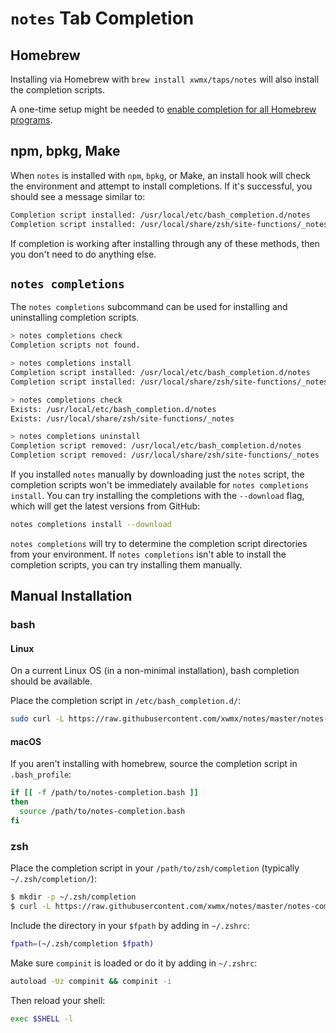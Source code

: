 # `notes` Tab Completion

## Homebrew

Installing via Homebrew with `brew install xwmx/taps/notes` will also
install the completion scripts.

A one-time setup might be needed to [enable completion for all Homebrew
programs](https://docs.brew.sh/Shell-Completion).

## npm, bpkg, Make

When `notes` is installed with `npm`, `bpkg`, or Make, an install hook will
check the environment and attempt to install completions. If it's successful,
you should see a message similar to:

```bash
Completion script installed: /usr/local/etc/bash_completion.d/notes
Completion script installed: /usr/local/share/zsh/site-functions/_notes
```

If completion is working after installing through any of these methods, then
you don't need to do anything else.

## `notes completions`

The `notes completions` subcommand can be used for installing and uninstalling
completion scripts.

```bash
> notes completions check
Completion scripts not found.

> notes completions install
Completion script installed: /usr/local/etc/bash_completion.d/notes
Completion script installed: /usr/local/share/zsh/site-functions/_notes

> notes completions check
Exists: /usr/local/etc/bash_completion.d/notes
Exists: /usr/local/share/zsh/site-functions/_notes

> notes completions uninstall
Completion script removed: /usr/local/etc/bash_completion.d/notes
Completion script removed: /usr/local/share/zsh/site-functions/_notes
```

If you installed `notes` manually by downloading just the `notes` script,
the completion scripts won't be immediately available for
`notes completions install`. You can try installing the completions with
the `--download` flag, which will get the latest versions from GitHub:

```bash
notes completions install --download
```

`notes completions` will try to determine the completion script directories
from your environment. If `notes completions` isn't able to install
the completion scripts, you can try installing them manually.

## Manual Installation

### bash

#### Linux

On a current Linux OS (in a non-minimal installation), bash completion should
be available.

Place the completion script in `/etc/bash_completion.d/`:

```bash
sudo curl -L https://raw.githubusercontent.com/xwmx/notes/master/notes-completion.bash -o /etc/bash_completion.d/notes
```

#### macOS

If you aren't installing with homebrew, source the completion script in
`.bash_profile`:

```sh
if [[ -f /path/to/notes-completion.bash ]]
then
  source /path/to/notes-completion.bash
fi
```

### zsh

Place the completion script in your `/path/to/zsh/completion` (typically
`~/.zsh/completion/`):

```bash
$ mkdir -p ~/.zsh/completion
$ curl -L https://raw.githubusercontent.com/xwmx/notes/master/notes-completion.zsh > ~/.zsh/completion/_notes
```
Include the directory in your `$fpath` by adding in `~/.zshrc`:

```bash
fpath=(~/.zsh/completion $fpath)
```

Make sure `compinit` is loaded or do it by adding in `~/.zshrc`:

```bash
autoload -Uz compinit && compinit -i
```

Then reload your shell:

```bash
exec $SHELL -l
```
